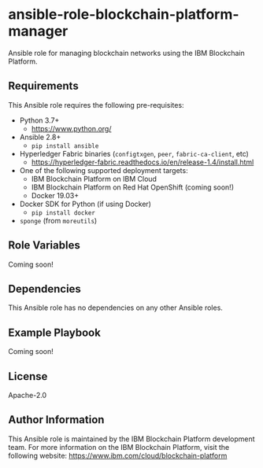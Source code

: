ansible-role-blockchain-platform-manager
=========

Ansible role for managing blockchain networks using the IBM Blockchain Platform.

Requirements
------------

This Ansible role requires the following pre-requisites:
- Python 3.7+
  - https://www.python.org/
- Ansible 2.8+
  - `pip install ansible`
- Hyperledger Fabric binaries (`configtxgen`, `peer`, `fabric-ca-client`, etc)
  - https://hyperledger-fabric.readthedocs.io/en/release-1.4/install.html
- One of the following supported deployment targets:
  - IBM Blockchain Platform on IBM Cloud
  - IBM Blockchain Platform on Red Hat OpenShift (coming soon!)
  - Docker 19.03+
- Docker SDK for Python (if using Docker)
  - `pip install docker`
- `sponge` (from `moreutils`)

Role Variables
--------------

Coming soon!

Dependencies
------------

This Ansible role has no dependencies on any other Ansible roles.

Example Playbook
----------------

Coming soon!

License
-------

Apache-2.0

Author Information
------------------

This Ansible role is maintained by the IBM Blockchain Platform development team. For more information on the IBM Blockchain Platform, visit the following website: https://www.ibm.com/cloud/blockchain-platform
